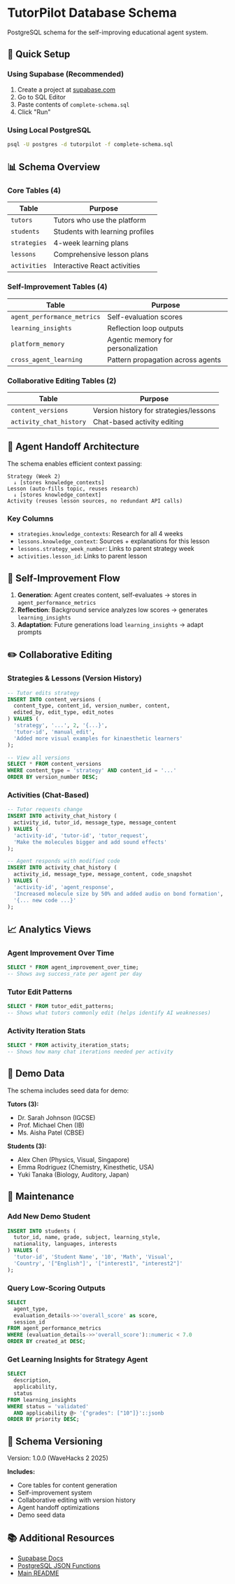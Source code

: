 # TutorPilot Database Schema

PostgreSQL schema for the self-improving educational agent system.

## 🚀 Quick Setup

### Using Supabase (Recommended)

1. Create a project at [supabase.com](https://supabase.com)
2. Go to SQL Editor
3. Paste contents of `complete-schema.sql`
4. Click "Run"

### Using Local PostgreSQL

```bash
psql -U postgres -d tutorpilot -f complete-schema.sql
```

## 📊 Schema Overview

### Core Tables (4)

| Table | Purpose |
|-------|---------|
| `tutors` | Tutors who use the platform |
| `students` | Students with learning profiles |
| `strategies` | 4-week learning plans |
| `lessons` | Comprehensive lesson plans |
| `activities` | Interactive React activities |

### Self-Improvement Tables (4)

| Table | Purpose |
|-------|---------|
| `agent_performance_metrics` | Self-evaluation scores |
| `learning_insights` | Reflection loop outputs |
| `platform_memory` | Agentic memory for personalization |
| `cross_agent_learning` | Pattern propagation across agents |

### Collaborative Editing Tables (2)

| Table | Purpose |
|-------|---------|
| `content_versions` | Version history for strategies/lessons |
| `activity_chat_history` | Chat-based activity editing |

## 🔗 Agent Handoff Architecture

The schema enables efficient context passing:

```
Strategy (Week 2)
  ↓ [stores knowledge_contexts]
Lesson (auto-fills topic, reuses research)
  ↓ [stores knowledge_context]
Activity (reuses lesson sources, no redundant API calls)
```

### Key Columns

- `strategies.knowledge_contexts`: Research for all 4 weeks
- `lessons.knowledge_context`: Sources + explanations for this lesson
- `lessons.strategy_week_number`: Links to parent strategy week
- `activities.lesson_id`: Links to parent lesson

## 🧠 Self-Improvement Flow

1. **Generation**: Agent creates content, self-evaluates → stores in `agent_performance_metrics`
2. **Reflection**: Background service analyzes low scores → generates `learning_insights`
3. **Adaptation**: Future generations load `learning_insights` → adapt prompts

## ✏️ Collaborative Editing

### Strategies & Lessons (Version History)

```sql
-- Tutor edits strategy
INSERT INTO content_versions (
  content_type, content_id, version_number, content,
  edited_by, edit_type, edit_notes
) VALUES (
  'strategy', '...', 2, '{...}',
  'tutor-id', 'manual_edit', 
  'Added more visual examples for kinaesthetic learners'
);

-- View all versions
SELECT * FROM content_versions
WHERE content_type = 'strategy' AND content_id = '...'
ORDER BY version_number DESC;
```

### Activities (Chat-Based)

```sql
-- Tutor requests change
INSERT INTO activity_chat_history (
  activity_id, tutor_id, message_type, message_content
) VALUES (
  'activity-id', 'tutor-id', 'tutor_request',
  'Make the molecules bigger and add sound effects'
);

-- Agent responds with modified code
INSERT INTO activity_chat_history (
  activity_id, message_type, message_content, code_snapshot
) VALUES (
  'activity-id', 'agent_response',
  'Increased molecule size by 50% and added audio on bond formation',
  '{... new code ...}'
);
```

## 📈 Analytics Views

### Agent Improvement Over Time
```sql
SELECT * FROM agent_improvement_over_time;
-- Shows avg success_rate per agent per day
```

### Tutor Edit Patterns
```sql
SELECT * FROM tutor_edit_patterns;
-- Shows what tutors commonly edit (helps identify AI weaknesses)
```

### Activity Iteration Stats
```sql
SELECT * FROM activity_iteration_stats;
-- Shows how many chat iterations needed per activity
```

## 🎯 Demo Data

The schema includes seed data for demo:

**Tutors (3):**
- Dr. Sarah Johnson (IGCSE)
- Prof. Michael Chen (IB)
- Ms. Aisha Patel (CBSE)

**Students (3):**
- Alex Chen (Physics, Visual, Singapore)
- Emma Rodriguez (Chemistry, Kinesthetic, USA)
- Yuki Tanaka (Biology, Auditory, Japan)

## 🔧 Maintenance

### Add New Demo Student

```sql
INSERT INTO students (
  tutor_id, name, grade, subject, learning_style,
  nationality, languages, interests
) VALUES (
  'tutor-id', 'Student Name', '10', 'Math', 'Visual',
  'Country', '["English"]', '["interest1", "interest2"]'
);
```

### Query Low-Scoring Outputs

```sql
SELECT 
  agent_type,
  evaluation_details->>'overall_score' as score,
  session_id
FROM agent_performance_metrics
WHERE (evaluation_details->>'overall_score')::numeric < 7.0
ORDER BY created_at DESC;
```

### Get Learning Insights for Strategy Agent

```sql
SELECT 
  description,
  applicability,
  status
FROM learning_insights
WHERE status = 'validated'
  AND applicability @> '{"grades": ["10"]}'::jsonb
ORDER BY priority DESC;
```

## 📝 Schema Versioning

Version: 1.0.0 (WaveHacks 2 2025)

**Includes:**
- Core tables for content generation
- Self-improvement system
- Collaborative editing with version history
- Agent handoff optimizations
- Demo seed data

## 📚 Additional Resources

- [Supabase Docs](https://supabase.com/docs)
- [PostgreSQL JSON Functions](https://www.postgresql.org/docs/current/functions-json.html)
- [Main README](../README.md)

